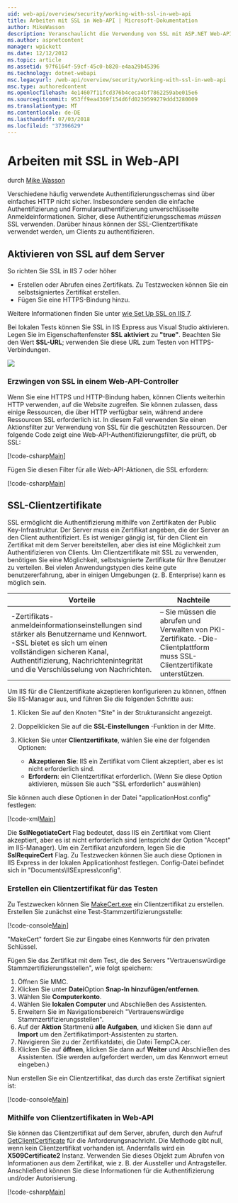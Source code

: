 ```yaml
---
uid: web-api/overview/security/working-with-ssl-in-web-api
title: Arbeiten mit SSL in Web-API | Microsoft-Dokumentation
author: MikeWasson
description: Veranschaulicht die Verwendung von SSL mit ASP.NET Web-API, einschließlich der Verwendung von SSL-Clientzertifikate.
ms.author: aspnetcontent
manager: wpickett
ms.date: 12/12/2012
ms.topic: article
ms.assetid: 97f6164f-59cf-45c0-b820-e4aa29b45396
ms.technology: dotnet-webapi
msc.legacyurl: /web-api/overview/security/working-with-ssl-in-web-api
msc.type: authoredcontent
ms.openlocfilehash: 4e14607f11fcd376b4ceca4bf7862259abe015e6
ms.sourcegitcommit: 953ff9ea4369f154d6fd0239599279ddd3280009
ms.translationtype: MT
ms.contentlocale: de-DE
ms.lasthandoff: 07/03/2018
ms.locfileid: "37396629"
---
```

<a name="working-with-ssl-in-web-api"></a>Arbeiten mit SSL in Web-API
====================
durch [Mike Wasson](https://github.com/MikeWasson)

Verschiedene häufig verwendete Authentifizierungsschemas sind über einfaches HTTP nicht sicher. Insbesondere senden die einfache Authentifizierung und Formularauthentifizierung unverschlüsselte Anmeldeinformationen. Sicher, diese Authentifizierungsschemas *müssen* SSL verwenden. Darüber hinaus können der SSL-Clientzertifikate verwendet werden, um Clients zu authentifizieren.

## <a name="enabling-ssl-on-the-server"></a>Aktivieren von SSL auf dem Server

So richten Sie SSL in IIS 7 oder höher

- Erstellen oder Abrufen eines Zertifikats. Zu Testzwecken können Sie ein selbstsigniertes Zertifikat erstellen.
- Fügen Sie eine HTTPS-Bindung hinzu.

Weitere Informationen finden Sie unter [wie Set Up SSL on IIS 7](https://www.iis.net/learn/manage/configuring-security/how-to-set-up-ssl-on-iis).

Bei lokalen Tests können Sie SSL in IIS Express aus Visual Studio aktivieren. Legen Sie im Eigenschaftenfenster **SSL aktiviert** zu **"true"**. Beachten Sie den Wert **SSL-URL**; verwenden Sie diese URL zum Testen von HTTPS-Verbindungen.

![](working-with-ssl-in-web-api/_static/image1.png)

### <a name="enforcing-ssl-in-a-web-api-controller"></a>Erzwingen von SSL in einem Web-API-Controller

Wenn Sie eine HTTPS und HTTP-Bindung haben, können Clients weiterhin HTTP verwenden, auf die Website zugreifen. Sie können zulassen, dass einige Ressourcen, die über HTTP verfügbar sein, während andere Ressourcen SSL erforderlich ist. In diesem Fall verwenden Sie einen Aktionsfilter zur Verwendung von SSL für die geschützten Ressourcen. Der folgende Code zeigt eine Web-API-Authentifizierungsfilter, die prüft, ob SSL:

[!code-csharp[Main](working-with-ssl-in-web-api/samples/sample1.cs)]

Fügen Sie diesen Filter für alle Web-API-Aktionen, die SSL erfordern:

[!code-csharp[Main](working-with-ssl-in-web-api/samples/sample2.cs)]

## <a name="ssl-client-certificates"></a>SSL-Clientzertifikate

SSL ermöglicht die Authentifizierung mithilfe von Zertifikaten der Public Key-Infrastruktur. Der Server muss ein Zertifikat angeben, die der Server an den Client authentifiziert. Es ist weniger gängig ist, für den Client ein Zertifikat mit dem Server bereitstellen, aber dies ist eine Möglichkeit zum Authentifizieren von Clients. Um Clientzertifikate mit SSL zu verwenden, benötigen Sie eine Möglichkeit, selbstsignierte Zertifikate für Ihre Benutzer zu verteilen. Bei vielen Anwendungstypen dies keine gute benutzererfahrung, aber in einigen Umgebungen (z. B. Enterprise) kann es möglich sein.

| Vorteile | Nachteile |
| --- | --- |
| -Zertifikats-anmeldeinformationseinstellungen sind stärker als Benutzername und Kennwort. -SSL bietet es sich um einen vollständigen sicheren Kanal, Authentifizierung, Nachrichtenintegrität und die Verschlüsselung von Nachrichten. | – Sie müssen die abrufen und Verwalten von PKI-Zertifikate. -Die-Clientplattform muss SSL-Clientzertifikate unterstützen. |

Um IIS für die Clientzertifikate akzeptieren konfigurieren zu können, öffnen Sie IIS-Manager aus, und führen Sie die folgenden Schritte aus:

1. Klicken Sie auf den Knoten "Site" in der Strukturansicht angezeigt.
2. Doppelklicken Sie auf die **SSL-Einstellungen** -Funktion in der Mitte.
3. Klicken Sie unter **Clientzertifikate**, wählen Sie eine der folgenden Optionen: 

    - **Akzeptieren Sie**: IIS ein Zertifikat vom Client akzeptiert, aber es ist nicht erforderlich sind.
    - **Erfordern**: ein Clientzertifikat erforderlich. (Wenn Sie diese Option aktivieren, müssen Sie auch "SSL erforderlich" auswählen)

Sie können auch diese Optionen in der Datei "applicationHost.config" festlegen:

[!code-xml[Main](working-with-ssl-in-web-api/samples/sample3.xml)]

Die **SslNegotiateCert** Flag bedeutet, dass IIS ein Zertifikat vom Client akzeptiert, aber es ist nicht erforderlich sind (entspricht der Option "Accept" im IIS-Manager). Um ein Zertifikat anzufordern, legen Sie die **SslRequireCert** Flag. Zu Testzwecken können Sie auch diese Optionen in IIS Express in der lokalen Applicationhost festlegen. Config-Datei befindet sich in "Documents\IISExpress\config".

### <a name="creating-a-client-certificate-for-testing"></a>Erstellen ein Clientzertifikat für das Testen

Zu Testzwecken können Sie [MakeCert.exe](https://msdn.microsoft.com/library/bfsktky3.aspx) ein Clientzertifikat zu erstellen. Erstellen Sie zunächst eine Test-Stammzertifizierungsstelle:

[!code-console[Main](working-with-ssl-in-web-api/samples/sample4.cmd)]

"MakeCert" fordert Sie zur Eingabe eines Kennworts für den privaten Schlüssel.

Fügen Sie das Zertifikat mit dem Test, die des Servers "Vertrauenswürdige Stammzertifizierungsstellen", wie folgt speichern:

1. Öffnen Sie MMC.
2. Klicken Sie unter **Datei**Option **Snap-In hinzufügen/entfernen**.
3. Wählen Sie **Computerkonto**.
4. Wählen Sie **lokalen Computer** und Abschließen des Assistenten.
5. Erweitern Sie im Navigationsbereich "Vertrauenswürdige Stammzertifizierungsstellen".
6. Auf der **Aktion** Startmenü **alle Aufgaben**, und klicken Sie dann auf **Import** um den Zertifikatimport-Assistenten zu starten.
7. Navigieren Sie zu der Zertifikatdatei, die Datei TempCA.cer.
8. Klicken Sie auf **öffnen**, klicken Sie dann auf **Weiter** und Abschließen des Assistenten. (Sie werden aufgefordert werden, um das Kennwort erneut eingeben.)

Nun erstellen Sie ein Clientzertifikat, das durch das erste Zertifikat signiert ist:

[!code-console[Main](working-with-ssl-in-web-api/samples/sample5.cmd)]

### <a name="using-client-certificates-in-web-api"></a>Mithilfe von Clientzertifikaten in Web-API

Sie können das Clientzertifikat auf dem Server, abrufen, durch den Aufruf [GetClientCertificate](https://msdn.microsoft.com/library/system.net.http.httprequestmessageextensions.getclientcertificate.aspx) für die Anforderungsnachricht. Die Methode gibt null, wenn kein Clientzertifikat vorhanden ist. Andernfalls wird ein **X509Certificate2** Instanz. Verwenden Sie dieses Objekt zum Abrufen von Informationen aus dem Zertifikat, wie z. B. der Aussteller und Antragsteller. Anschließend können Sie diese Informationen für die Authentifizierung und/oder Autorisierung.

[!code-csharp[Main](working-with-ssl-in-web-api/samples/sample6.cs)]
